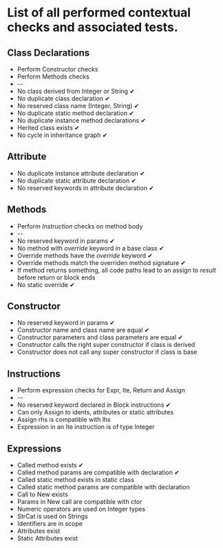 # List of all performed contextual checks and associated tests.

## Class Declarations

* Perform Constructor checks
* Perform Methods checks
* --
* No class derived from Integer or String ✔
* No duplicate class declaration ✔
* No reserved class name (Integer, String) ✔
* No duplicate static method declaration ✔
* No duplicate instance method declarations ✔
* Herited class exists ✔
* No cycle in inheritance graph ✔

## Attribute

* No duplicate instance attribute declaration ✔
* No duplicate static attribute declaration ✔
* No reserved keywords in attribute declaration ✔
## Methods

* Perform *Instruction* checks on method body
* --
* No reserved keyword in params ✔
* No method with *override* keyword in a base class ✔
* Override methods have the *override* keyword ✔
* Override methods match the overriden method signature ✔
* If method returns something, all code paths lead to an assign to *result* before return or block ends
* No static override ✔

## Constructor

* No reserved keyword in params ✔
* Constructor name and class name are equal ✔
* Constructor parameters and class parameters are equal ✔
* Constructor calls the right super constructor if class is derived
* Constructor does not call any super constructor if class is base

## Instructions

* Perform expression checks for Expr, Ite, Return and Assign
* --
* No reserved keyword declared in Block instructions ✔
* Can only Assign to idents, attributes or static attributes
* Assign rhs is compatible with lhs
* Expression in an Ite instruction is of type Integer

## Expressions

* Called method exists ✔
* Called method params are compatible with declaration ✔
* Called static method exists in static class
* Called static method params are compatible with declaration
* Call to New exists
* Params in New call are compatible with ctor
* Numeric operators are used on Integer types
* StrCat is used on Strings
* Identifiers are in scope
* Attributes exist
* Static Attributes exist
